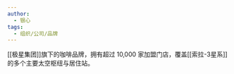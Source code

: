 ```yaml
---
author:
  - 银心
tags:
  - 组织/公司/品牌
---
```

[[极星集团]]旗下的咖啡品牌，拥有超过 10‚000 家加盟门店，覆盖[[索拉-3星系]]的多个主要太空枢纽与居住站。